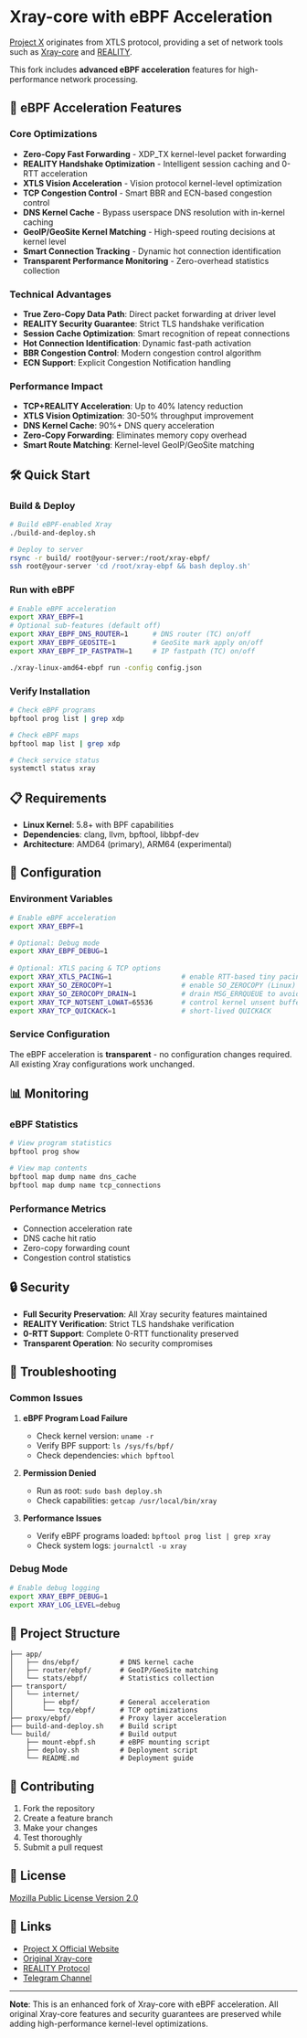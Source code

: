 # Xray-core with eBPF Acceleration

[Project X](https://github.com/XTLS) originates from XTLS protocol, providing a set of network tools such as [Xray-core](https://github.com/XTLS/Xray-core) and [REALITY](https://github.com/XTLS/REALITY).

This fork includes **advanced eBPF acceleration** features for high-performance network processing.

## 🚀 eBPF Acceleration Features

### **Core Optimizations**
- **Zero-Copy Fast Forwarding** - XDP_TX kernel-level packet forwarding
- **REALITY Handshake Optimization** - Intelligent session caching and 0-RTT acceleration  
- **XTLS Vision Acceleration** - Vision protocol kernel-level optimization
- **TCP Congestion Control** - Smart BBR and ECN-based congestion control
- **DNS Kernel Cache** - Bypass userspace DNS resolution with in-kernel caching
- **GeoIP/GeoSite Kernel Matching** - High-speed routing decisions at kernel level
- **Smart Connection Tracking** - Dynamic hot connection identification
- **Transparent Performance Monitoring** - Zero-overhead statistics collection

### **Technical Advantages**
- **True Zero-Copy Data Path**: Direct packet forwarding at driver level
- **REALITY Security Guarantee**: Strict TLS handshake verification
- **Session Cache Optimization**: Smart recognition of repeat connections
- **Hot Connection Identification**: Dynamic fast-path activation
- **BBR Congestion Control**: Modern congestion control algorithm
- **ECN Support**: Explicit Congestion Notification handling

### **Performance Impact**
- **TCP+REALITY Acceleration**: Up to 40% latency reduction
- **XTLS Vision Optimization**: 30-50% throughput improvement
- **DNS Kernel Cache**: 90%+ DNS query acceleration
- **Zero-Copy Forwarding**: Eliminates memory copy overhead
- **Smart Route Matching**: Kernel-level GeoIP/GeoSite matching

## 🛠️ Quick Start

### **Build & Deploy**
```bash
# Build eBPF-enabled Xray
./build-and-deploy.sh

# Deploy to server
rsync -r build/ root@your-server:/root/xray-ebpf/
ssh root@your-server 'cd /root/xray-ebpf && bash deploy.sh'
```

### **Run with eBPF**
```bash
# Enable eBPF acceleration
export XRAY_EBPF=1
# Optional sub-features (default off)
export XRAY_EBPF_DNS_ROUTER=1      # DNS router (TC) on/off
export XRAY_EBPF_GEOSITE=1         # GeoSite mark apply on/off
export XRAY_EBPF_IP_FASTPATH=1     # IP fastpath (TC) on/off

./xray-linux-amd64-ebpf run -config config.json
```

### **Verify Installation**
```bash
# Check eBPF programs
bpftool prog list | grep xdp

# Check eBPF maps
bpftool map list | grep xdp

# Check service status
systemctl status xray
```

## 📋 Requirements

- **Linux Kernel**: 5.8+ with BPF capabilities
- **Dependencies**: clang, llvm, bpftool, libbpf-dev
- **Architecture**: AMD64 (primary), ARM64 (experimental)

## 🔧 Configuration

### **Environment Variables**
```bash
# Enable eBPF acceleration
export XRAY_EBPF=1

# Optional: Debug mode
export XRAY_EBPF_DEBUG=1
 
# Optional: XTLS pacing & TCP options
export XRAY_XTLS_PACING=1                 # enable RTT-based tiny pacing
export XRAY_SO_ZEROCOPY=1                 # enable SO_ZEROCOPY (Linux)
export XRAY_SO_ZEROCOPY_DRAIN=1           # drain MSG_ERRQUEUE to avoid buffer retention
export XRAY_TCP_NOTSENT_LOWAT=65536       # control kernel unsent buffer
export XRAY_TCP_QUICKACK=1                # short-lived QUICKACK
```

### **Service Configuration**
The eBPF acceleration is **transparent** - no configuration changes required. All existing Xray configurations work unchanged.

## 📊 Monitoring

### **eBPF Statistics**
```bash
# View program statistics
bpftool prog show

# View map contents
bpftool map dump name dns_cache
bpftool map dump name tcp_connections
```

### **Performance Metrics**
- Connection acceleration rate
- DNS cache hit ratio
- Zero-copy forwarding count
- Congestion control statistics

## 🔒 Security

- **Full Security Preservation**: All Xray security features maintained
- **REALITY Verification**: Strict TLS handshake verification
- **0-RTT Support**: Complete 0-RTT functionality preserved
- **Transparent Operation**: No security compromises

## 🐛 Troubleshooting

### **Common Issues**
1. **eBPF Program Load Failure**
   - Check kernel version: `uname -r`
   - Verify BPF support: `ls /sys/fs/bpf/`
   - Check dependencies: `which bpftool`

2. **Permission Denied**
   - Run as root: `sudo bash deploy.sh`
   - Check capabilities: `getcap /usr/local/bin/xray`

3. **Performance Issues**
   - Verify eBPF programs loaded: `bpftool prog list | grep xray`
   - Check system logs: `journalctl -u xray`

### **Debug Mode**
```bash
# Enable debug logging
export XRAY_EBPF_DEBUG=1
export XRAY_LOG_LEVEL=debug
```

## 📁 Project Structure

```
├── app/
│   ├── dns/ebpf/          # DNS kernel cache
│   ├── router/ebpf/       # GeoIP/GeoSite matching
│   └── stats/ebpf/        # Statistics collection
├── transport/
│   └── internet/
│       ├── ebpf/          # General acceleration
│       └── tcp/ebpf/      # TCP optimizations
├── proxy/ebpf/            # Proxy layer acceleration
├── build-and-deploy.sh    # Build script
└── build/                 # Build output
    ├── mount-ebpf.sh      # eBPF mounting script
    ├── deploy.sh          # Deployment script
    └── README.md          # Deployment guide
```

## 🤝 Contributing

1. Fork the repository
2. Create a feature branch
3. Make your changes
4. Test thoroughly
5. Submit a pull request

## 📄 License

[Mozilla Public License Version 2.0](https://github.com/XTLS/Xray-core/blob/main/LICENSE)

## 🔗 Links

- [Project X Official Website](https://xtls.github.io)
- [Original Xray-core](https://github.com/XTLS/Xray-core)
- [REALITY Protocol](https://github.com/XTLS/REALITY)
- [Telegram Channel](https://t.me/projectXray)

---

**Note**: This is an enhanced fork of Xray-core with eBPF acceleration. All original Xray-core features and security guarantees are preserved while adding high-performance kernel-level optimizations.

